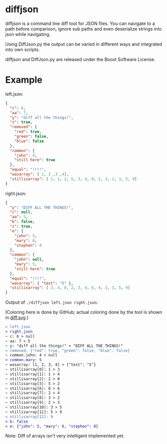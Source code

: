 diffjson
========

diffjson is a command line diff tool for JSON files. You can navigate to a path before comparison, ignore sub paths and even deserialize strings into json while navigating.

Using DiffJson.py the output can be varied in different ways and integrated into own scripts.

diffjson and DiffJson.py are released under the Boost Software License.

Example
=======

left.json:
```json
{
  "c": 6,
  "aa": 7,
  "y": "diff all the things!",
  "z": true,
  "removed": {
    "red": true,
    "green": false,
    "blue": false
  },
  "common": {
    "john": 4,
    "still here": true
  },
  "equal": "!!!!",
  "wasarray": [ 1, 2 ,3 ,4],
  "stillisarray": [ 1, 1, 2, 5, 3, 4, 0, 2, 3, 2, 3, 5, 9]
}
```

right.json:
```json
{
  "y": "DIFF ALL THE THINGS!",
  "c": null,
  "aa": 5,
  "b": false,
  "z": true,
  "e": {
    "john": 5,
    "mary": 6,
    "stephen": 8
  },
  "common": {
    "john": null,
    "mary": 5,
    "still here": true
  },
  "equal": "!!!!",
  "wasarray": { "test": "5" },
  "stillisarray": [ 3, 4, 0, 2, 3, 4, 6, 4, 2, 3, 5, 9]
}
```

Output of `./diffjson left.json right.json`:

(Coloring here is done by GitHub; actual coloring done by the tool is shown in [diff.svg](https://github.com/Ambrosys/diffjson/blob/master/examples/diff.svg).)
```diff
< left.json
> right.json
~ c: 6 > null
~ aa: 7 > 5
~ y: "diff all the things!" > "DIFF ALL THE THINGS!"
< removed: {"red": true, "green": false, "blue": false}
~ common.john: 4 > null
> common.mary: 5
~ wasarray: [1, 2, 3, 4] > {"test": "5"}
~ stillisarray[0]: 1 > 3
~ stillisarray[1]: 1 > 4
~ stillisarray[2]: 2 > 0
~ stillisarray[3]: 5 > 2
~ stillisarray[6]: 0 > 6
~ stillisarray[7]: 2 > 4
~ stillisarray[8]: 3 > 2
~ stillisarray[9]: 2 > 3
~ stillisarray[10]: 3 > 5
~ stillisarray[11]: 5 > 9
< stillisarray[12]: 9
> b: false
> e: {"john": 5, "mary": 6, "stephen": 8}
```

Note: Diff of arrays isn't very intelligent implemented yet.
